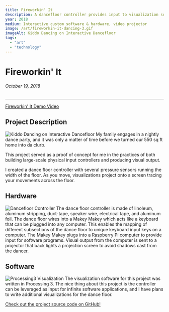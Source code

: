 ```yaml
---
title: Fireworkin' It
description: A dancefloor controller provides input to visualization software, displayed by a rear-lit projector.
year: 2018
medium: Interactive custom software & hardware, video projector
image: /art/fireworkin-it-dancing-3.gif
imageAlt: Kiddo Dancing on Interactive Dancefloor
tags:
  - "art"
  - "technology"
---
```


# Fireworkin' It
###### October 19, 2018
---

[Fireworkin' It Demo Video](/art/fireworkin-it.mp4)

## Project Description
![Kiddo Dancing on Interactive Dancefloor](/art/fireworkin-it-dancing-3.gif)
My family engages in a nightly dance party, and it was only a matter of time before we turned our 550 sq ft home into da clurb.

This project served as a proof of concept for me in the practices of both building large-scale physical input controllers and producing visual output.

I created a dance floor controller with several pressure sensors running the width of the floor.  As you move, visualizations project onto a screen tracing your movements across the floor.

## Hardware
![Dancefloor Controller](/art/fireworkin-it-controller.jpg)
The dance floor controller is made of linoleum, aluminum stripping, duct-tape, speaker wire, electrical tape, and aluminum foil.  The dance floor wires into a Makey Makey which acts like a keyboard that can be plugged into any computer.  This enables the mapping of different subsections of the dance floor to unique keyboard input keys on a computer.  The Makey Makey plugs into a Raspberry Pi computer to provide input for software programs.  Visual output from the computer is sent to a projector that back lights a projection screen to avoid shadows cast from the dancer.

## Software
![Processing3 Visualization](/art/fireworkin-it-particles.gif)
The visualization software for this project was written in Processing 3.  The nice thing about this project is the controller can be leveraged as input for infinite software applications, and I have plans to write additional visualizations for the dance floor.

[Check out the project source code on GitHub!](https://github.com/trex/ParticleSteps)